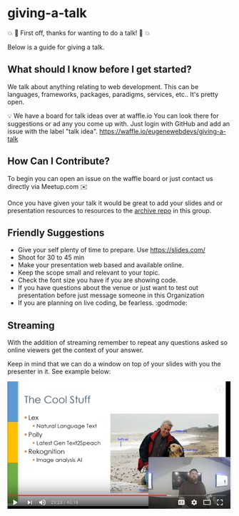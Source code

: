 # giving-a-talk

💥 🎉  First off, thanks for wanting to do a talk! 🎉 💥

Below is a guide for giving a talk.

## What should I know before I get started?
We talk about anything relating to web development. This can be languages, frameworks, packages, paradigms, services, etc.. It's pretty open.

💡 We have a board for talk ideas over at waffle.io You can look there for suggestions or ad any you come up with. Just login with GitHub and add an issue with the label "talk idea". https://waffle.io/eugenewebdevs/giving-a-talk

## How Can I Contribute?
To begin you can open an issue on the waffle board or just contact us directly via Meetup.com ✉️

Once you have given your talk it would be great to add your slides and or presentation resources to resources to the [archive repo](https://github.com/eugenewebdevs/archive) in this group.

## Friendly Suggestions
* Give your self plenty of time to prepare. Use https://slides.com/
* Shoot for 30 to 45 min
* Make your presentation web based and available online.
* Keep the scope small and relevant to your topic.
* Check the font size you have if you are showing code.
* If you have questions about the venue or just want to test out presentation before just message someone in this Organization
* If you are planning on live coding, be fearless. :godmode:


## Streaming
With the addition of streaming remember to repeat any questions asked so online viewers get the context of your answer.

Keep in mind that we can do a window on top of your slides with you the presenter in it. See example below:

![alt text](assets/streamExample.png "screen in screen")
